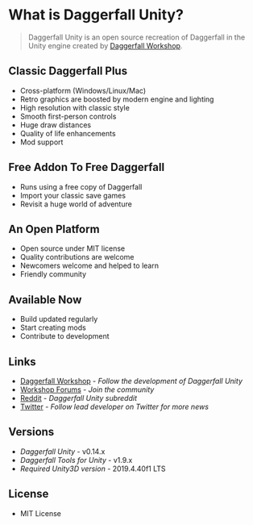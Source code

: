 # What is Daggerfall Unity?

> Daggerfall Unity is an open source recreation of Daggerfall in the Unity engine created by [Daggerfall Workshop](http://www.dfworkshop.net).

## Classic Daggerfall Plus

+ Cross-platform (Windows/Linux/Mac)
+ Retro graphics are boosted by modern engine and lighting
+ High resolution with classic style
+ Smooth first-person controls
+ Huge draw distances
+ Quality of life enhancements
+ Mod support

## Free Addon To Free Daggerfall

+ Runs using a free copy of Daggerfall
+ Import your classic save games
+ Revisit a huge world of adventure

## An Open Platform

+ Open source under MIT license
+ Quality contributions are welcome
+ Newcomers welcome and helped to learn
+ Friendly community

## Available Now

+ Build updated regularly
+ Start creating mods
+ Contribute to development

## Links

+ [Daggerfall Workshop](http://www.dfworkshop.net/) - *Follow the development of Daggerfall Unity*
+ [Workshop Forums](http://forums.dfworkshop.net/) - *Join the community*
+ [Reddit](https://www.reddit.com/r/daggerfallunity) - *Daggerfall Unity subreddit*
+ [Twitter](https://twitter.com/gav_clayton) - *Follow lead developer on Twitter for more news*

## Versions
+ *Daggerfall Unity* - v0.14.x
+ *Daggerfall Tools for Unity* - v1.9.x
+ *Required Unity3D version* - 2019.4.40f1 LTS

## License

+ MIT License
